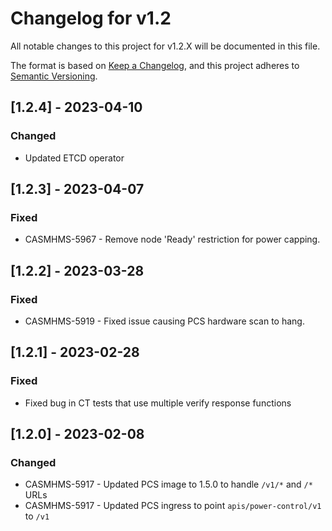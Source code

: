 # Changelog for v1.2

All notable changes to this project for v1.2.X will be documented in this file.

The format is based on [Keep a Changelog](https://keepachangelog.com/en/1.0.0/),
and this project adheres to [Semantic Versioning](https://semver.org/spec/v2.0.0.html).

## [1.2.4] - 2023-04-10

### Changed
- Updated ETCD operator

## [1.2.3] - 2023-04-07

### Fixed
- CASMHMS-5967 - Remove node 'Ready' restriction for power capping.

## [1.2.2] - 2023-03-28

### Fixed
- CASMHMS-5919 - Fixed issue causing PCS hardware scan to hang.

## [1.2.1] - 2023-02-28

### Fixed
- Fixed bug in CT tests that use multiple verify response functions

## [1.2.0] - 2023-02-08

### Changed
- CASMHMS-5917 - Updated PCS image to 1.5.0 to handle `/v1/*` and `/*` URLs
- CASMHMS-5917 - Updated PCS ingress to point `apis/power-control/v1` to `/v1`
